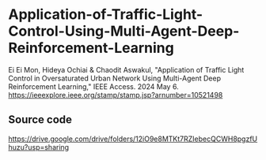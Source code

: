 # Application-of-Traffic-Light-Control-Using-Multi-Agent-Deep-Reinforcement-Learning

Ei Ei Mon, Hideya Ochiai & Chaodit Aswakul, "Application of Traffic Light Control in Oversaturated Urban Network Using Multi-Agent Deep Reinforcement Learning," IEEE Access. 2024 May 6. https://ieeexplore.ieee.org/stamp/stamp.jsp?arnumber=10521498

## Source code
https://drive.google.com/drive/folders/12iO9e8MTKt7RZIebecQCWH8pgzfUhuzu?usp=sharing
